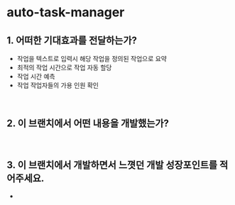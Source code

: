 # auto-task-manager

## 1. 어떠한 기대효과를 전달하는가?

- 작업을 텍스트로 입력시 해당 작업을 정의된 작업으로 요약
- 최적의 작업 시간으로 작업 자동 할당
- 작업 시간 예측
- 작업 작업자들의 가용 인원 확인

<br />

## 2. 이 브랜치에서 어떤 내용을 개발했는가?


<br />

## 3. 이 브랜치에서 개발하면서 느꼇던 개발 성장포인트를 적어주세요.

- 
  <br />
